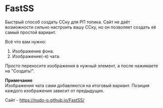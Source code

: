# FastSS
Быстрый способ создать ССку для РП топика.
Сайт не даёт возможности сильно настроить вашу ССку, но он позволяет создать её самый простой вариант.


Всё что вам нужно:
1. Изображение фона.
2. Изображение(-я) чата.

Просто переносите изображения в нужный элемент, а после нажимаете на "Создать!".

**Примечание**<br>
Изображения чата сами добавляются на итоговый вариант. Позиция каждого изображения зависит от предыдущих.

Сайт - https://nudo-o.github.io/FastSS/
